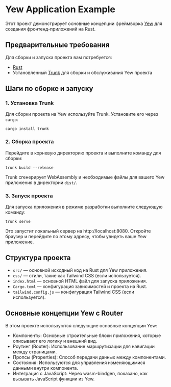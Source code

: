 # Yew Application Example

Этот проект демонстрирует основные концепции фреймворка [Yew](https://yew.rs/) для создания фронтенд-приложений на Rust.

## Предварительные требования

Для сборки и запуска проекта вам потребуется:

- [Rust](https://www.rust-lang.org/tools/install)
- Установленный [Trunk](https://trunkrs.dev/) для сборки и обслуживания Yew проекта

## Шаги по сборке и запуску

### 1. Установка Trunk

Для сборки проекта на Yew используйте Trunk. Установите его через `cargo`:

```
cargo install trunk
```

### 2. Сборка проекта

Перейдите в корневую директорию проекта и выполните команду для сборки:

```
trunk build --release
```

Trunk сгенерирует WebAssembly и необходимые файлы для вашего Yew приложения в директории `dist/`.

### 3. Запуск проекта

Для запуска приложения в режиме разработки выполните следующую команду:

```
trunk serve
```

Это запустит локальный сервер на http://localhost:8080. Откройте браузер и перейдите по этому адресу, чтобы увидеть ваше Yew приложение.

## Структура проекта

- ```src/``` — основной исходный код на Rust для Yew приложения.
- ```css/``` — стили, такие как Tailwind CSS (если используется).
- ```index.html``` — основной HTML файл для запуска приложения.
- ```Cargo.toml``` — конфигурация зависимостей и проекта на Rust.
- ```tailwind.config.js``` — конфигурация Tailwind CSS (если используется).

## Основные концепции Yew с Router

В этом проекте используются следующие основные концепции Yew:

- Компоненты: Основные строительные блоки приложения, которые описывают его логику и внешний вид.
- Роутинг (Router): Использование маршрутизации для навигации между страницами.
- Пропсы (Properties): Способ передачи данных между компонентами.
- Состояния: Используются для управления изменяющимися данными внутри компонента.
- Интеграция с JavaScript: Через wasm-bindgen, показано, как вызывать JavaScript функции из Yew.

